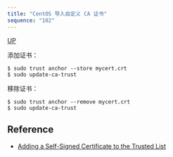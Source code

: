 ```yaml
---
title: "CentOS 导入自定义 CA 证书"
sequence: "102"
---
```


[UP](/pki.html)


添加证书：

```text
$ sudo trust anchor --store mycert.crt
$ sudo update-ca-trust
```

移除证书：

```text
$ sudo trust anchor --remove mycert.crt
$ sudo update-ca-trust
```

## Reference

- [Adding a Self-Signed Certificate to the Trusted List](https://www.baeldung.com/linux/add-self-signed-certificate-trusted-list)

